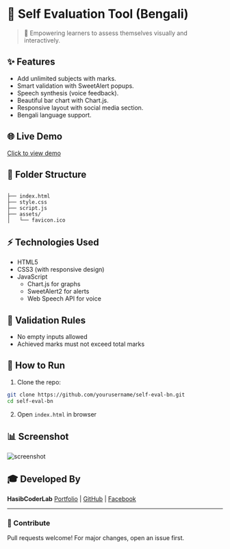 

# 📘 Self Evaluation Tool (Bengali)

> 🌟 Empowering learners to assess themselves visually and interactively.

## ✨ Features

- Add unlimited subjects with marks.
- Smart validation with SweetAlert popups.
- Speech synthesis (voice feedback).
- Beautiful bar chart with Chart.js.
- Responsive layout with social media section.
- Bengali language support.

## 🌐 Live Demo

[Click to view demo](https://your-demo-link.vercel.app)

## 📁 Folder Structure
```

├── index.html
├── style.css
├── script.js
├── assets/
│   └── favicon.ico

````

## ⚡ Technologies Used

- HTML5
- CSS3 (with responsive design)
- JavaScript
  - Chart.js for graphs
  - SweetAlert2 for alerts
  - Web Speech API for voice

## 🚫 Validation Rules

- No empty inputs allowed
- Achieved marks must not exceed total marks

## 🚀 How to Run

1. Clone the repo:
```bash
git clone https://github.com/yourusername/self-eval-bn.git
cd self-eval-bn
````

2. Open `index.html` in browser

## 📊 Screenshot

![screenshot](assets/screenshot.png)

## 🎓 Developed By

**HasibCoderLab**
[Portfolio](https://mhasib.vercel.app) | 
[GitHub](https://github.com/HasibCoderLab) | 
[Facebook](https://facebook.com/your-facebook-id)

---

### 🙏 Contribute

Pull requests welcome! For major changes, open an issue first.

```
```
